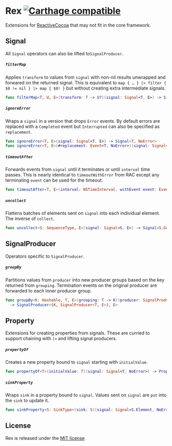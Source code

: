 # Rex [![Carthage compatible](https://img.shields.io/badge/Carthage-compatible-4BC51D.svg?style=flat)](https://github.com/Carthage/Carthage)
Extensions for [ReactiveCocoa](https://github.com/ReactiveCocoa/ReactiveCocoa) that may not fit in the core framework.

## Signal
All `Signal` operators can also be lifted to`SignalProducer`.

##### `filterMap`
Applies `transform` to values from `signal` with non-nil results unwrapped and forwared on the returned signal. This is equivalent to `map { … } |> filter { $0 != nil } |> map { $0! }`  but without creating extra intermediate signals.

```swift
func filterMap<T, U, E>(transform: T -> U?)(signal: Signal<T, E>) -> Signal<U, E>
```

##### `ignoreError`
Wraps a `signal` in a version that drops `Error` events. By default errors are replaced with a `Completed` event but `Interrupted` can also be specified as `replacement`.

```swift
func ignoreError<T, E>(signal: Signal<T, E>) -> Signal<T, NoError>
func ignoreError<T, E>(#replacement: Event<T, NoError>)(signal: Signal<T, E>) -> Signal<T, NoError>
```

##### `timeoutAfter`
Forwards events from `signal` until it terminates or until `interval` time passes. This is nearly identical to `timeoutWithError` from RAC except any terminating `event` can be used for the timeout.

```swift
func timeoutAfter<T, E>(interval: NSTimeInterval, withEvent event: Event<T, E>, onScheduler scheduler: DateSchedulerType) -> Signal<T, E> -> Signal<T, E>
```

##### `uncollect`

Flattens batches of elements sent on `signal` into each individual element. The inverse of `collect`.

```swift
func uncollect<S: SequenceType, E>(signal: Signal<S, E>) -> Signal<S.Generator.Element, E>
```


## SignalProducer
Operators specific to `SignalProducer`.

##### `groupBy`
Partitions values from `producer` into new producer groups based on the key returned from `grouping`. Termination events on the original producer are forwarded to each inner producer group.

```swift
func groupBy<K: Hashable, T, E>(grouping: T -> K)(producer: SignalProducer<T, E>)
  -> SignalProducer<(K, SignalProducer<T, E>), E>
```


## Property
Extensions for creating properties from signals. These are curried to support chaining with `|>` and lifting signal producers.

##### `propertyOf`
Creates a new property bound to `signal` starting with `initialValue`.

```swift
func propertyOf<T>(initialValue: T)(signal: Signal<T, NoError>) -> PropertyOf<T>
```

##### `sinkProperty`
Wraps `sink` in a property bound to `signal`. Values sent on `signal` are `put` into the `sink` to update it.

```swift
func sinkProperty<S: SinkType>(sink: S)(signal: Signal<S.Element, NoError>) -> PropertyOf<S>
```


## License
Rex is released under the [MIT license](LICENSE)
